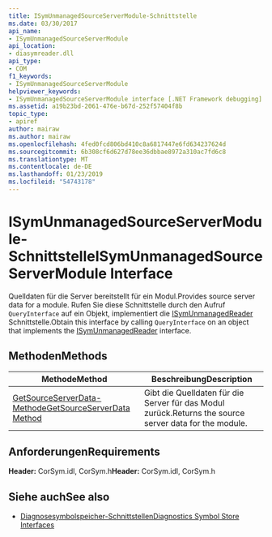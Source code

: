 ```yaml
---
title: ISymUnmanagedSourceServerModule-Schnittstelle
ms.date: 03/30/2017
api_name:
- ISymUnmanagedSourceServerModule
api_location:
- diasymreader.dll
api_type:
- COM
f1_keywords:
- ISymUnmanagedSourceServerModule
helpviewer_keywords:
- ISymUnmanagedSourceServerModule interface [.NET Framework debugging]
ms.assetid: a19b23bd-2061-476e-b67d-252f57404f8b
topic_type:
- apiref
author: mairaw
ms.author: mairaw
ms.openlocfilehash: 4fed0fcd806bd410c8a6817447e6fd634237624d
ms.sourcegitcommit: 6b308cf6d627d78ee36dbbae8972a310ac7fd6c8
ms.translationtype: MT
ms.contentlocale: de-DE
ms.lasthandoff: 01/23/2019
ms.locfileid: "54743178"
---
```

# <a name="isymunmanagedsourceservermodule-interface"></a><span data-ttu-id="3745a-102">ISymUnmanagedSourceServerModule-Schnittstelle</span><span class="sxs-lookup"><span data-stu-id="3745a-102">ISymUnmanagedSourceServerModule Interface</span></span>
<span data-ttu-id="3745a-103">Quelldaten für die Server bereitstellt für ein Modul.</span><span class="sxs-lookup"><span data-stu-id="3745a-103">Provides source server data for a module.</span></span> <span data-ttu-id="3745a-104">Rufen Sie diese Schnittstelle durch den Aufruf `QueryInterface` auf ein Objekt, implementiert die [ISymUnmanagedReader](../../../../docs/framework/unmanaged-api/diagnostics/isymunmanagedreader-interface.md) Schnittstelle.</span><span class="sxs-lookup"><span data-stu-id="3745a-104">Obtain this interface by calling `QueryInterface` on an object that implements the [ISymUnmanagedReader](../../../../docs/framework/unmanaged-api/diagnostics/isymunmanagedreader-interface.md) interface.</span></span>  
  
## <a name="methods"></a><span data-ttu-id="3745a-105">Methoden</span><span class="sxs-lookup"><span data-stu-id="3745a-105">Methods</span></span>  
  
|<span data-ttu-id="3745a-106">Methode</span><span class="sxs-lookup"><span data-stu-id="3745a-106">Method</span></span>|<span data-ttu-id="3745a-107">Beschreibung</span><span class="sxs-lookup"><span data-stu-id="3745a-107">Description</span></span>|  
|------------|-----------------|  
|[<span data-ttu-id="3745a-108">GetSourceServerData-Methode</span><span class="sxs-lookup"><span data-stu-id="3745a-108">GetSourceServerData Method</span></span>](../../../../docs/framework/unmanaged-api/diagnostics/isymunmanagedsourceservermodule-getsourceserverdata-method.md)|<span data-ttu-id="3745a-109">Gibt die Quelldaten für die Server für das Modul zurück.</span><span class="sxs-lookup"><span data-stu-id="3745a-109">Returns the source server data for the module.</span></span>|  
  
## <a name="requirements"></a><span data-ttu-id="3745a-110">Anforderungen</span><span class="sxs-lookup"><span data-stu-id="3745a-110">Requirements</span></span>  
 <span data-ttu-id="3745a-111">**Header:** CorSym.idl, CorSym.h</span><span class="sxs-lookup"><span data-stu-id="3745a-111">**Header:** CorSym.idl, CorSym.h</span></span>  
  
## <a name="see-also"></a><span data-ttu-id="3745a-112">Siehe auch</span><span class="sxs-lookup"><span data-stu-id="3745a-112">See also</span></span>
- [<span data-ttu-id="3745a-113">Diagnosesymbolspeicher-Schnittstellen</span><span class="sxs-lookup"><span data-stu-id="3745a-113">Diagnostics Symbol Store Interfaces</span></span>](../../../../docs/framework/unmanaged-api/diagnostics/diagnostics-symbol-store-interfaces.md)
